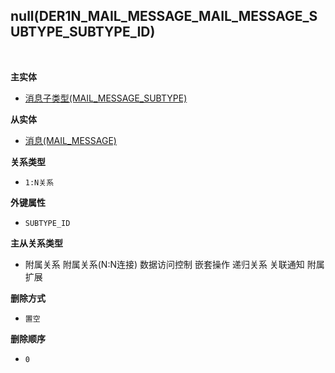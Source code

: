 ## null(DER1N_MAIL_MESSAGE_MAIL_MESSAGE_SUBTYPE_SUBTYPE_ID) <!-- {docsify-ignore-all} -->



<br>
<p class="panel-title"><b>主实体</b></p>

* [消息子类型(MAIL_MESSAGE_SUBTYPE)](module/mail/mail_message_subtype)

<p class="panel-title"><b>从实体</b></p>

* [消息(MAIL_MESSAGE)](module/mail/mail_message)

<p class="panel-title"><b>关系类型</b></p>

* `1:N关系`

<p class="panel-title"><b>外键属性</b></p>

* `SUBTYPE_ID`

<p class="panel-title"><b>主从关系类型</b></p>

* <i class="fa fa-square"/></i> 附属关系 <i class="fa fa-square"/></i> 附属关系(N:N连接) <i class="fa fa-square"/></i> 数据访问控制 <i class="fa fa-square"/></i> 嵌套操作 <i class="fa fa-square"/></i> 递归关系 <i class="fa fa-square"/></i> 关联通知 <i class="fa fa-square"/></i> 附属扩展

<p class="panel-title"><b>删除方式</b></p>

* `置空`

<p class="panel-title"><b>删除顺序</b></p>

* `0`
